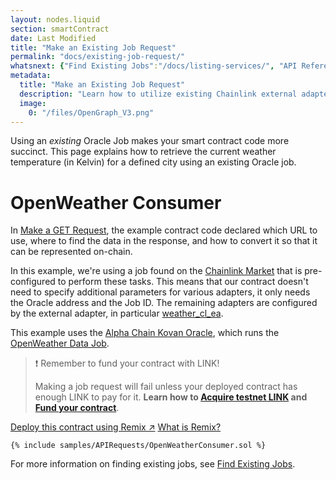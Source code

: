 ```yaml
---
layout: nodes.liquid
section: smartContract
date: Last Modified
title: "Make an Existing Job Request"
permalink: "docs/existing-job-request/"
whatsnext: {"Find Existing Jobs":"/docs/listing-services/", "API Reference":"/docs/chainlink-framework/", "Contract Addresses":"/docs/decentralized-oracles-ethereum-mainnet/"}
metadata: 
  title: "Make an Existing Job Request"
  description: "Learn how to utilize existing Chainlink external adapters to make calls to APIs from smart contracts."
  image: 
    0: "/files/OpenGraph_V3.png"
---
```

Using an *existing* Oracle Job makes your smart contract code more succinct. This page explains how to retrieve the current weather temperature (in Kelvin) for a defined city using an existing Oracle job.

# OpenWeather Consumer

In [Make a GET Request](../make-a-http-get-request/), the example contract code declared which URL to use, where to find the data in the response, and how to convert it so that it can be represented on-chain.

In this example, we're using a job found on the <a href="https://market.link/" target="_blank">Chainlink Market</a> that is pre-configured to perform these tasks. This means that our contract doesn't need to specify additional parameters for various adapters, it only needs the Oracle address and the Job ID. The remaining adapters are configured by the external adapter, in particular <a href="https://market.link/adapters/5ff8f621-102d-491d-b1c8-bbbe294e4620" target="_blank">weather_cl_ea</a>.

This example uses the <a href="https://market.link/nodes/ef076e87-49f4-486b-9878-c4806781c7a0?start=1614168653&end=1614773453" target="_blank">Alpha Chain Kovan Oracle</a>, which runs the <a href="https://market.link/jobs/e10388e6-1a8a-4ff5-bad6-dd930049a65f?network=42" target="_blank">OpenWeather Data Job</a>.

>❗️ Remember to fund your contract with LINK!
>
> Making a job request will fail unless your deployed contract has enough LINK to pay for it. **Learn how to [Acquire testnet LINK](../acquire-link/) and [Fund your contract](../fund-your-contract/)**.

<div class="remix-callout">
    <a href="https://remix.ethereum.org/#version=soljson-v0.6.7+commit.b8d736ae.js&optimize=false&evmVersion=null&gist=e5f752fa134b49ef481da74ec1a453a6" target="_blank" class="cl-button--ghost solidity-tracked">Deploy this contract using Remix ↗</a>
    <a href="../deploy-your-first-contract/" title="">What is Remix?</a>
</div>

```solidity
{% include samples/APIRequests/OpenWeatherConsumer.sol %}
```

For more information on finding existing jobs, see [Find Existing Jobs](../listing-services/).
